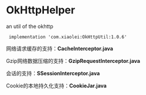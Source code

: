 # OkHttpHelper
an util of the okhttp

```
 implementation 'com.xiaolei:OkHttpUtil:1.0.6'
```


网络请求缓存的支持：**CacheInterceptor.java**

Gzip网络数据压缩的支持：**GzipRequestInterceptor.java**

会话的支持：**SSessionInterceptor.java**

Cookie的本地持久化支持：**CookieJar.java**